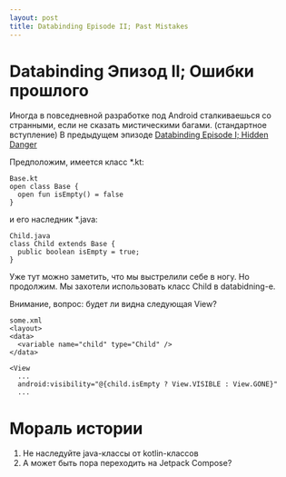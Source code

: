 ```yaml
---
layout: post
title: Databinding Episode II; Past Mistakes
---
```

# Databinding Эпизод II; Ошибки прошлого

Иногда в повседневной разработке под Android сталкиваешься со странными, если не сказать мистическими багами. (стандартное вступление)
В предыдущем эпизоде [Databinding Episode I; Hidden Danger](http://dmitrysamoylenko.com/2019/04/16/databinding_hidden_danger.html)

Предположим, имеется класс *.kt:

```
Base.kt
open class Base {
  open fun isEmpty() = false
}
```

и его наследник *.java:

```
Child.java
class Child extends Base {
  public boolean isEmpty = true;
}
```

Уже тут можно заметить, что мы выстрелили себе в ногу. Но продолжим.
Мы захотели использовать класс Child в databidning-е. 

Внимание, вопрос: будет ли видна следующая View?

```
some.xml
<layout>
<data>
  <variable name="child" type="Child" />
</data>

<View
  ...
  android:visibility="@{child.isEmpty ? View.VISIBLE : View.GONE}"
  ...
```

# Мораль истории
1. Не наследуйте java-классы от kotlin-классов
2. А может быть пора переходить на Jetpack Compose?
